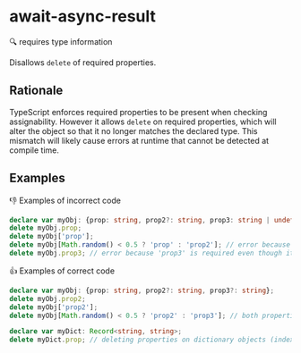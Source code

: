 # await-async-result

:mag: requires type information

Disallows `delete` of required properties.

## Rationale

TypeScript enforces required properties to be present when checking assignability.
However it allows `delete` on required properties, which will alter the object so that it no longer matches the declared type.
This mismatch will likely cause errors at runtime that cannot be detected at compile time.

## Examples

:thumbsdown: Examples of incorrect code

```ts
declare var myObj: {prop: string, prop2?: string, prop3: string | undefined};
delete myObj.prop;
delete myObj['prop'];
delete myObj[Math.random() < 0.5 ? 'prop' : 'prop2']; // error because 'prop' is required
delete myObj.prop3; // error because 'prop3' is required even though it's nullable
```

:thumbsup: Examples of correct code

```ts
declare var myObj: {prop: string, prop2?: string, prop3?: string};
delete myObj.prop2;
delete myObj['prop2'];
delete myObj[Math.random() < 0.5 ? 'prop2' : 'prop3']; // both properties are optional

declare var myDict: Record<string, string>;
delete myDict.prop; // deleting properties on dictionary objects (index signatures) is allowed
```
